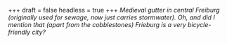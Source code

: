 
+++
draft = false
headless = true
+++
_Medieval gutter in central Freiburg (originally used for sewage, now just carries stormwater). Oh, and did I mention that (apart from the cobblestones) Frieburg is a very bicycle-friendly city?_
